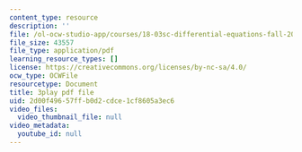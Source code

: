 ```yaml
---
content_type: resource
description: ''
file: /ol-ocw-studio-app/courses/18-03sc-differential-equations-fall-2011/2d00f49657ffb0d2cdce1cf8605a3ec6_kRR9EVzr4lc.pdf
file_size: 43557
file_type: application/pdf
learning_resource_types: []
license: https://creativecommons.org/licenses/by-nc-sa/4.0/
ocw_type: OCWFile
resourcetype: Document
title: 3play pdf file
uid: 2d00f496-57ff-b0d2-cdce-1cf8605a3ec6
video_files:
  video_thumbnail_file: null
video_metadata:
  youtube_id: null
---
```

